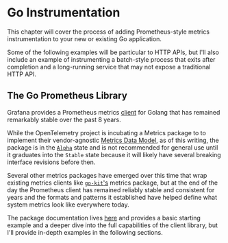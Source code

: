 # Go Instrumentation

This chapter will cover the process of adding Prometheus-style metrics instrumentation to your new or existing Go application.

Some of the following examples will be particular to HTTP APIs, but I'll also include an example of instrumenting a batch-style process that exits after completion and a long-running service that may not expose a traditional HTTP API.

## The Go Prometheus Library

Grafana provides a Prometheus metrics [client](https://github.com/prometheus/client_golang) for Golang that has remained remarkably stable over the past 8 years.

While the OpenTelemetry project is incubating a Metrics package to to implement their vendor-agnostic [Metrics Data Model](https://opentelemetry.io/docs/reference/specification/metrics/data-model/), as of this writing, the package is in the [`Alpha`](https://github.com/open-telemetry/opentelemetry-go#project-status) state and is not recommended for general use until it graduates into the `Stable` state because it will likely have several breaking interface revisions before then.

Several other metrics packages have emerged over this time that wrap existing metrics clients like [`go-kit`'s](https://github.com/go-kit/kit/tree/master/metrics) metrics package, but at the end of the day the Prometheus client has remained reliably stable and consistent for years and the formats and patterns it established have helped define what system metrics look like everywhere today.

The package documentation lives [here](https://pkg.go.dev/github.com/prometheus/client_golang/prometheus) and provides a basic starting example and a deeper dive into the full capabilities of the client library, but I'll provide in-depth examples in the following sections.